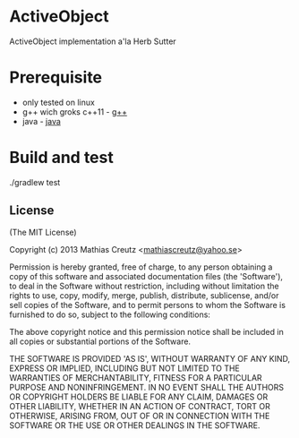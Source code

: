 ActiveObject
============================

ActiveObject implementation a'la Herb Sutter

Prerequisite
============
* only tested on linux
* g++ wich groks c++11 - [g++]
* java - [java]

Build and test
==============
./gradlew test

License
-------

(The MIT License)

Copyright (c) 2013 Mathias Creutz &lt;mathiascreutz@yahoo.se&gt;

Permission is hereby granted, free of charge, to any person obtaining
a copy of this software and associated documentation files (the
'Software'), to deal in the Software without restriction, including
without limitation the rights to use, copy, modify, merge, publish,
distribute, sublicense, and/or sell copies of the Software, and to
permit persons to whom the Software is furnished to do so, subject to
the following conditions:

The above copyright notice and this permission notice shall be
included in all copies or substantial portions of the Software.

THE SOFTWARE IS PROVIDED 'AS IS', WITHOUT WARRANTY OF ANY KIND,
EXPRESS OR IMPLIED, INCLUDING BUT NOT LIMITED TO THE WARRANTIES OF
MERCHANTABILITY, FITNESS FOR A PARTICULAR PURPOSE AND NONINFRINGEMENT.
IN NO EVENT SHALL THE AUTHORS OR COPYRIGHT HOLDERS BE LIABLE FOR ANY
CLAIM, DAMAGES OR OTHER LIABILITY, WHETHER IN AN ACTION OF CONTRACT,
TORT OR OTHERWISE, ARISING FROM, OUT OF OR IN CONNECTION WITH THE
SOFTWARE OR THE USE OR OTHER DEALINGS IN THE SOFTWARE.

[g++]: http://gcc.gnu.org/
[java]: http://www.oracle.com/technetwork/java/javase/overview/index.html

